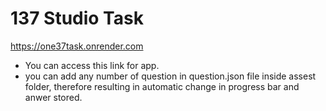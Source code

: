 # 137 Studio Task

 https://one37task.onrender.com

 - You can access this link for app.
 - you can add any number of question in question.json file inside assest folder, therefore resulting in automatic change in progress bar and anwer stored.
